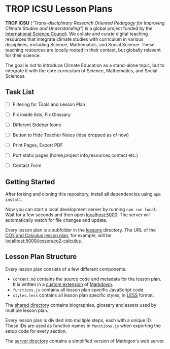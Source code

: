 # TROP ICSU Lesson Plans

__TROP ICSU__ (_“Trans-disciplinary Research Oriented Pedagogy for Improving
Climate Studies and Understanding”_) is a global project funded by the
[International Science Council](https://council.science/). We collate and curate
digital teaching resources that integrate climate studies with curriculum in
various disciplines, including Science, Mathematics, and Social Science. These
teaching resources are locally rooted in their context, but globally relevant
for their science.

The goal is not to introduce Climate Education as a stand-alone topic, but to
integrate it with the core curriculum of Science, Mathematics, and Social
Sciences.


## Task List

* [ ] Filtering for Tools and Lesson Plan
* [ ] Fix <a> inside lists, Fix Glossary
* [ ] Different Sidebar Icons
* [ ] Button to Hide Teacher Notes (idea dropped as of now)
* [ ] Print Pages, Export PDF
* [ ] Port static pages (home,project info,resources,contact etc.)
* [ ] Contact Form


## Getting Started

After forking and cloning this repository, install all dependencies using
`npm install`.

Now you can start a local development server by running `npm run local`. Wait
for a few seconds and then open [localhost:5000](http://localhost:5000). The
server will automatically watch for file changes and update.

Every lesson plan is a subfolder in the [lessons](lessons) directory. The URL of
the [CO2 and Calculus lesson plan](lessons/co2-calculus), for example, will be
[localhost:5000/lesson/co2-calculus](http://localhost:5000/lesson/co2-calculus).


## Lesson Plan Structure

Every lesson plan consists of a few different components:

* `content.md` contains the source code and metadata for the lesson plan. It is
  written in a [custom extension](https://mathigon.io/markdown) of
  [Markdown](https://github.com/adam-p/markdown-here/wiki/Markdown-Cheatsheet).
* `functions.js` contains all lesson plan specific JavaScript code.
* `styles.less` contains all lesson plan specific styles, in
  [LESS](http://lesscss.org/) format.

The [shared directory](lessons/shared) contains biographies, glossary and assets
used by multiple lesson plan.

Every lesson plan is divided into multiple steps, each with a unique ID. These
IDs are used as function names in `functions.js` when exporting the setup code
for every section.

The [server directory](server) contains a simplified version of Mathigon's web
server.
